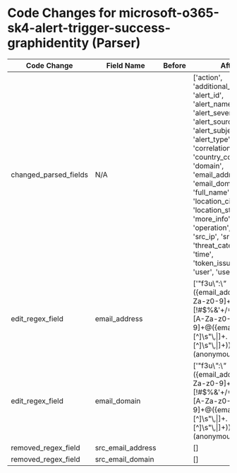 # Code Changes for microsoft-o365-sk4-alert-trigger-success-graphidentity (Parser)

| Code Change | Field Name | Before | After |
|-------------|------------|--------|-------|
| changed_parsed_fields | N/A |  | ['action', 'additional_info', 'alert_id', 'alert_name', 'alert_severity', 'alert_source', 'alert_subject', 'alert_type', 'app', 'correlation_id', 'country_code', 'domain', 'email_address', 'email_domain', 'full_name', 'location_city', 'location_state', 'more_info', 'operation', 'result', 'src_ip', 'src_port', 'threat_category', 'time', 'token_issuer_type', 'user', 'user_agent'] |
| edit_regex_field | email_address |  | ['"f3u\\*"*:\\*"*({email_address}([A-Za-z0-9]+[!#$%&\'+\/=?^_`~.-])*[A-Za-z0-9]+@({email_domain}[^\]\s"\\,\|]+\.[^\]\s"\\,\|]+))', '"suid":"(anonymous|\\|({email_address}[^@="\\]+@({email_domain}[^"\\]+?))|({user}[\w\.\-\!\#\^\~]{1,40}\$?))\\?"', '"tsd\\*"+:\\*"+({email_address}([A-Za-z0-9]+[!#$%&\'+\/=?^_`~.\-])*[A-Za-z0-9]+@({email_domain}[^\]\s"\\,;\|]+\.[^\]\s"\\,;\|]+))', '"userPrincipalName":\s*"(-|({email_address}[^@"]+@[^".]+\.[^"]+)|(({user}[\w\.\-\!\#\^\~]{1,40}\$?)(@({domain}[^"]+))?))"', '\ssuser=({email_address}[^@]+@[^\s]+)\s'] |
| edit_regex_field | email_domain |  | ['"f3u\\*"*:\\*"*({email_address}([A-Za-z0-9]+[!#$%&\'+\/=?^_`~.-])*[A-Za-z0-9]+@({email_domain}[^\]\s"\\,\|]+\.[^\]\s"\\,\|]+))', '"suid":"(anonymous|\\|({email_address}[^@="\\]+@({email_domain}[^"\\]+?))|({user}[\w\.\-\!\#\^\~]{1,40}\$?))\\?"', '"tsd\\*"+:\\*"+({email_address}([A-Za-z0-9]+[!#$%&\'+\/=?^_`~.\-])*[A-Za-z0-9]+@({email_domain}[^\]\s"\\,;\|]+\.[^\]\s"\\,;\|]+))'] |
| removed_regex_field | src_email_address |  | [] |
| removed_regex_field | src_email_domain |  | [] |